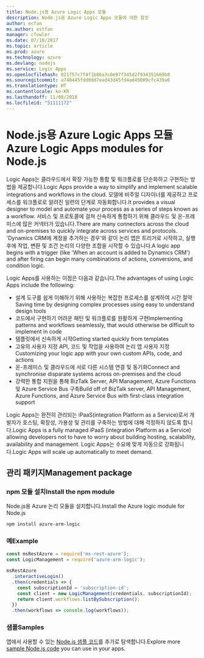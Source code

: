 ```yaml
---
title: Node.js용 Azure Logic Apps 모듈
description: Node.js용 Azure Logic Apps 모듈에 대한 참조
author: ecfan
ms.author: estfan
manager: cfowler
ms.date: 07/18/2017
ms.topic: article
ms.prod: azure
ms.technology: azure
ms.devlang: nodejs
ms.service: Logic Apps
ms.openlocfilehash: 021f57c7f4f1b86a3c0e97f345d2f934351669b8
ms.sourcegitcommit: a748445fdd0dd7ead43d45fd4ad45009cfc439a6
ms.translationtype: HT
ms.contentlocale: ko-KR
ms.lasthandoff: 11/08/2018
ms.locfileid: "51111172"
---
```

# <a name="azure-logic-apps-modules-for-nodejs"></a><span data-ttu-id="d33e2-103">Node.js용 Azure Logic Apps 모듈</span><span class="sxs-lookup"><span data-stu-id="d33e2-103">Azure Logic Apps modules for Node.js</span></span>

<span data-ttu-id="d33e2-104">Logic Apps는 클라우드에서 확장 가능한 통합 및 워크플로를 단순화하고 구현하는 방법을 제공합니다.</span><span class="sxs-lookup"><span data-stu-id="d33e2-104">Logic Apps provide a way to simplify and implement scalable integrations and workflows in the cloud.</span></span> <span data-ttu-id="d33e2-105">모델에 비주얼 디자이너를 제공하고 프로세스를 워크플로로 알려진 일련의 단계로 자동화합니다.</span><span class="sxs-lookup"><span data-stu-id="d33e2-105">It provides a visual designer to model and automate your process as a series of steps known as a workflow.</span></span> <span data-ttu-id="d33e2-106">서비스 및 프로토콜에 걸쳐 신속하게 통합하기 위해 클라우드 및 온-프레미스에 많은 커넥터가 있습니다.</span><span class="sxs-lookup"><span data-stu-id="d33e2-106">There are many connectors across the cloud and on-premises to quickly integrate across services and protocols.</span></span> <span data-ttu-id="d33e2-107">'Dynamics CRM에 계정을 추가하는 경우'와 같이 논리 앱은 트리거로 시작하고, 실행 후에 작업, 변환 및 조건 논리의 다양한 조합을 시작할 수 있습니다.</span><span class="sxs-lookup"><span data-stu-id="d33e2-107">A logic app begins with a trigger (like 'When an account is added to Dynamics CRM') and after firing can begin many combinations of actions, conversions, and condition logic.</span></span>

<span data-ttu-id="d33e2-108">Logic Apps를 사용하는 이점은 다음과 같습니다.</span><span class="sxs-lookup"><span data-stu-id="d33e2-108">The advantages of using Logic Apps include the following:</span></span>
- <span data-ttu-id="d33e2-109">설계 도구를 쉽게 이해하기 위해 사용하는 복잡한 프로세스를 설계하여 시간 절약</span><span class="sxs-lookup"><span data-stu-id="d33e2-109">Saving time by designing complex processes using easy to understand design tools</span></span>
- <span data-ttu-id="d33e2-110">코드에서 구현하기 어려운 패턴 및 워크플로를 원활하게 구현</span><span class="sxs-lookup"><span data-stu-id="d33e2-110">Implementing patterns and workflows seamlessly, that would otherwise be difficult to implement in code</span></span>
- <span data-ttu-id="d33e2-111">템플릿에서 신속하게 시작</span><span class="sxs-lookup"><span data-stu-id="d33e2-111">Getting started quickly from templates</span></span>
- <span data-ttu-id="d33e2-112">고유의 사용자 지정 API, 코드 및 작업을 사용하여 논리 앱 사용자 지정</span><span class="sxs-lookup"><span data-stu-id="d33e2-112">Customizing your logic app with your own custom APIs, code, and actions</span></span>
- <span data-ttu-id="d33e2-113">온-프레미스 및 클라우드에 서로 다른 시스템 연결 및 동기화</span><span class="sxs-lookup"><span data-stu-id="d33e2-113">Connect and synchronise disparate systems across on-premises and the cloud</span></span>
- <span data-ttu-id="d33e2-114">강력한 통합 지원을 통해 BizTalk Server, API Management, Azure Functions 및 Azure Service Bus 구축</span><span class="sxs-lookup"><span data-stu-id="d33e2-114">Build off of BizTalk server, API Management, Azure Functions, and Azure Service Bus with first-class integration support</span></span>

<span data-ttu-id="d33e2-115">Logic Apps는 완전히 관리되는 iPaaS(integration Platform as a Service)로서 개발자가 호스팅, 확장성, 가용성 및 관리를 구축하는 방법에 대해 걱정하지 않도록 합니다.</span><span class="sxs-lookup"><span data-stu-id="d33e2-115">Logic Apps is a fully managed iPaaS (integration Platform as a Service) allowing developers not to have to worry about building hosting, scalability, availability and management.</span></span> <span data-ttu-id="d33e2-116">Logic Apps는 수요에 맞게 자동으로 강화됩니다.</span><span class="sxs-lookup"><span data-stu-id="d33e2-116">Logic Apps will scale up automatically to meet demand.</span></span>

## <a name="management-package"></a><span data-ttu-id="d33e2-117">관리 패키지</span><span class="sxs-lookup"><span data-stu-id="d33e2-117">Management package</span></span>

### <a name="install-the-npm-module"></a><span data-ttu-id="d33e2-118">npm 모듈 설치</span><span class="sxs-lookup"><span data-stu-id="d33e2-118">Install the npm module</span></span>

<span data-ttu-id="d33e2-119">Node.js용 Azure 논리 모듈을 설치합니다.</span><span class="sxs-lookup"><span data-stu-id="d33e2-119">Install the Azure logic module for Node.js</span></span>

```bash
npm install azure-arm-logic
```

### <a name="example"></a><span data-ttu-id="d33e2-120">예</span><span class="sxs-lookup"><span data-stu-id="d33e2-120">Example</span></span>

```javascript
const msRestAzure = require('ms-rest-azure');
const LogicManagement = require('azure-arm-logic');

msRestAzure
  .interactiveLogin()
  .then(credentials => {
    const subscriptionId = 'subscription-id';
    const client = new LogicManagement(credentials, subscriptionId);
    return client.workflows.listBySubscription();
  })
  .then(workflows => console.log(workflows));
```

### <a name="samples"></a><span data-ttu-id="d33e2-121">샘플</span><span class="sxs-lookup"><span data-stu-id="d33e2-121">Samples</span></span>

<span data-ttu-id="d33e2-122">앱에서 사용할 수 있는 [Node.js 샘플 코드](https://azure.microsoft.com/resources/samples/?platform=nodejs)를 추가로 탐색합니다.</span><span class="sxs-lookup"><span data-stu-id="d33e2-122">Explore more [sample Node.js code](https://azure.microsoft.com/resources/samples/?platform=nodejs) you can use in your apps.</span></span>
